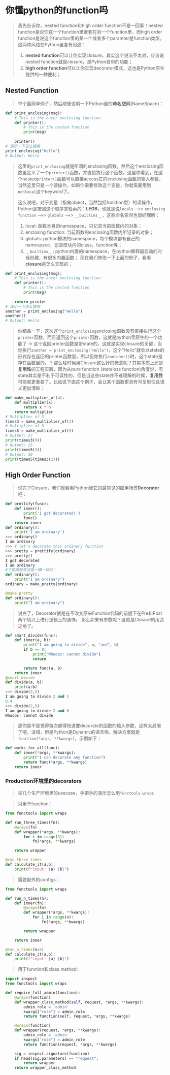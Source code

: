 # 你懂python的function吗

> 我先告诉你，nested function和high order function不是一回事！nested function是说你在一个function里嵌套在另一个function里，而high order function是说这个function里的某一个或者多个paramter是function类型。这两种风格在Python里各有用途：
>1. **nested function**可以让你实现closure，其实这个说法不太对，应该说nested function就是closure，是Python自带的功能；
>1. **high order function**可以让你实现decorator模式，这也是Python原生提供的一种便利；

## Nested Function
>举个最简单例子，然后顺便说明一下Python里的**命名空间**(NameSpace)：
```python
def print_enclosing(msg):
    # This is the outer enclosing function
    def printer():
        # This is the nested function
        print(msg)
    
    printer()
# 演示一下怎么使用
print_enclosing("Hello")
# Output: Hello
```
>这里的`print_enclosing`就是所谓的enclosing函数，然后这个enclosing函数里定义了一个`printer()`函数，并直接执行这个函数。这里你看到，在这个nested`printer()`函数可以直接access它的enclosing函数的输入参数，当然这里只是一个读操作，如果你需要修改这个变量，你就需要用到`nonlocal`这个keyword了。
>
>这么说吧，对于变量（指向object，当然包括function型）的读操作，Python是按照这个顺序来检索的：**LEGB**，也就是说`locals` -->> `enclosing function` -->> `globals` -->> `__builtins__`，这些命名空间也很好理解：
>1. local: 函数本身的namespace，只记录当前函数内的对象；
>1. enclosing function: 当前函数的enclosing函数内所记录的对象；
>1. globals: python模块的namespace，每个模块都有自己的namespace，记录模块内的class，function等；
>1. `__builtins__`: python内置的namespace，在python解释器启动的时候创建，有很多内置函数；
>现在我们修改一下上面的例子，看看**closure**是怎么实现的：
```python
def print_enclosing(msg):
    # This is the outer enclosing function
    def printer():
        # This is the nested function
        print(msg)
    
    return printer
# 演示一下怎么使用
another = print_enclosing("Hello")
another()
# Output: Hello
```
> 你细品一下，这次这个`print_enclosing`enclosing函数没有直接执行这个`printer`函数，而且返回这个`printer`函数，这就是python里原生的一个功能了 -> 这个返回printer函数是带state的，这就是实现closure的关键，当你执行`another = print_enclosing("Hello")`，这个“Hello”就会以state的形式存在返回的printer函数里，所以但你执行`anoteher()`时，这个state是存在函数里的。
>? 那么啥时候用Closure这么好的概念呢？其实本质上还是**复用性**的工程实践，因为从pure function (stateless function)角度说，有state其实是不利于可读性的，但是当这些state并不难理解的时候，**复用性**可能就更重要了。比如说下面这个例子，会让某个函数更具有可复制性且语义更加清晰：
```python
def make_multiplier_of(n):
    def multiplier(x):
        return x * n
    return multiplier
# Multiplier of 3
times3 = make_multiplier_of(3)
# Multiplier of 5
times5 = make_multiplier_of(5)
# Output: 27
print(times3(9))
# Output: 15
print(times5(3))
# Output: 30
print(times5(times3(2)))
```
>
>

## High Order Function
>说完了Closure，我们就看看Python里它的最常见的应用场景**Decorator**吧：
```python
def prettify(func):
    def inner():
        print('I got decorated!')
        func()
    return inner
def ordinary():
    print('I am ordinary')
>>> ordinary()
I am ordinary
>>> # let's decorate this ordinary function
>>> pretty = prettify(ordinary)
>>> pretty()
I got decorated
I am ordinary
#下面两种写法是一模一样的：
def ordinary():
    print("I am ordinary")
ordinary = make_pretty(ordinary)

@make_pretty
def ordinary():
    print("I am ordinary")
```
>
>说白了，Decorator就是在不改变原来Function代码的前提下在Pre和Post两个切点上进行逻辑上的装饰。
>那么如果有参数呢？这就是Closure的用武之地了。
>
```python
def smart_divide(func):
    def inner(a, b):
        print("I am going to divide", a, "and", b)
        if b == 0:
            print("Whoops! cannot divide")
            return

        return func(a, b)
    return inner
@smart_divide
def divide(a, b):
    print(a/b)
>>> divide(2,5)
I am going to divide 2 and 5
0.4
>>> divide(2,0)
I am going to divide 2 and 0
Whoops! cannot divide
```
> 那你是不是觉得每次都得知道要decorate的函数的输入参数，这样太局限了吧，没错，但是Python是Dynamic的语言嘛，解决方案就是`function(*args, **kwargs)`，示例如下：
```python
def works_for_all(func):
    def inner(*args, **kwargs):
        print("I can decorate any function")
        return func(*args, **kwargs)
    return inner
```
>

### Production环境里的decorators
>
> 举几个生产环境里的usecase，手把手的演示怎么用`functools.wraps`
>
>
>
>
>

>
> 只用于function：
```python
from functools import wraps

def run_three_times(fn):
    @wraps(fn)
    def wrapper(*args, **kwargs):
        for i in range(3):
            fn(*args, **kwargs)

    return wrapper

@run_three_times
def calculate_it(a,b):
    print(f"input: {a} {b}")
```

>
> 需要额外的configs：
> 
```python
from functools import wraps

def run_n_times(n):
    def inner(fn):
        @wraps(fn)
        def wrapper(*args, **kwargs):
            for i in range(n):
                fn(*args, **kwargs)

        return wrapper

    return inner

@run_n_times(n=5)
def calculate_it(a,b):
    print(f"input: {a} {b}")
```

>
> 用于function和class method:
```python
import inspect
from functools import wraps

def require_full_admin(function):
    @wraps(function)
    def wrapper_class_method(self, request, *args, **kwargs):
        admin_role = 'admin'
        kwargs["role"] = admin_role
        return function(self, request, *args, **kwargs)

    @wraps(function)
    def wrapper(request, *args, **kwargs):
        admin_role = 'admin'
        kwargs["role"] = admin_role
        return function(request, *args, **kwargs)

    sig = inspect.signature(function)
    if head(sig.parameters) == "request":
        return wrapper
    return wrapper_class_method
```
